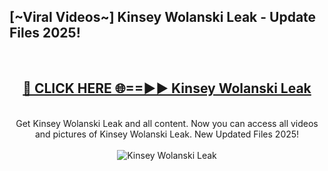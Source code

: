 <h2>[~Viral Videos~] Kinsey Wolanski Leak - Update Files 2025!</h2>
<br>
<div align="center">
<h2><a href="https://betterlinks.top/A2PfLJ" rel="nofollow">🔴 CLICK HERE 🌐==►► Kinsey Wolanski Leak</a></h2>
<br>
Get Kinsey Wolanski Leak and all content. Now you can access all videos and pictures of Kinsey Wolanski Leak. New Updated Files 2025!
<br>
<br>
<a href="https://betterlinks.top/A2PfLJ" rel="nofollow" data-target="animated-image.originalLink"><img src="https://i.ibb.co.com/WyWwxjT/player-gif2.gif" alt="Kinsey Wolanski Leak" style="max-width: 100%; display: inline-block;" data-target="animated-image.originalImage"></a>
</div>
<br>
